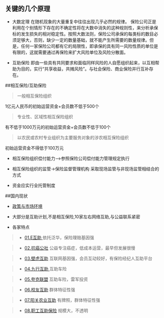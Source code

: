 ## 关键的几个原理
- 大数定理
在随机现象的大量重复中往往出现几乎必然的规律。
保险公司正是利用在个别情形下存在的不确定性将在大数中消失的这种规则性，来分析承保标的发生损失的相对稳定性。按照大数法则，保险公司承保的每类标的数目必须足够大，否则，缺少一定的数量基础，就不能产生所需要的数量规律。但是，任何一家保险公司都有它的局限性，即承保的具有同一风险性质的单位是有限的，这就需要通过再保险来扩大风险单位及风险分散面。

- 互助保险
即由一些具有共同要求和面临同样风险的人自愿组织起来，以互相帮助为目的，实行“共享收益，共摊风险”。与社会保险、商业保险并行互补存在。

##相互保险/互助保险
>一般相互保险组织

1亿元人民币的初始运营资金+会员数不低于500个

>专业性、区域性相互保险组织

有不低于1000万元的初始运营资金+会员数不低于100个

>以农民或农村专业组织为主要服务对象的涉农相互保险组织

初始运营资金不得低于100万元

- 相互保险组织偿付能力-->参照保险公司偿付能力管理规定执行

- 相互保险组织的监管->保险监督管理机构 采取现场监管与非现场监管相结合的方式

- 资金应实行全托管制度

##国内现状
- [政策与市场环境](00.政策与环境/00.政策.md)

- 大部分是互助计划,不是相互保险,10家左右网络互助,与公益联系紧密

- 各家特点

> * [01.E互助 ](01.E互助/01.公司与资本.E互助.md)依托泛华，保险理赔基因强

> * [02.抗癌公社](02.抗癌公社/01.公司与资本.抗癌公社.md) 公益专注癌症，低成本运营，最早但发展很慢

> * [03.壁虎互助](03.壁虎互助_代理人互助/01.公司与资本.壁虎互助.md) 互联网基因强，会员互动较好，有保险经纪人互助平台

> * [04.九行互助 ](04.九行互助_互助车险/01.公司与资本.九行互助.md)互助车险

> * [05.夸克联盟](05.夸客联盟_互助车险/01.公司与资本.夸客联盟.md) 互助车险，雷军投资

> * [06.校友互助](06.校友互助/README.md)  群体特征性强

> * [07.阳关农业互助](07.阳光农业互助/README.MD)  有牌照，群体特征性强

> * [08.职工互助保险](08.职工互助保险/README.md)  规模大，不透明
